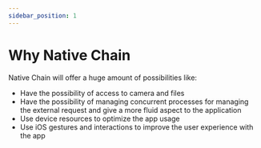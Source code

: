 ```yaml
---
sidebar_position: 1
---
```


# Why Native Chain
Native Chain will offer a huge amount of possibilities like:
- Have the possibility of access to camera and files
- Have the possibility of managing concurrent processes for managing the external request and give a more fluid aspect to the application
- Use device resources to optimize the app usage
- Use iOS gestures and interactions to improve the user experience with the app